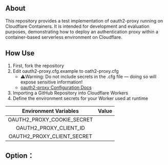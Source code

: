 ## About

This repository provides a test implementation of oauth2-proxy running on Cloudflare Containers.
It is intended for development and evaluation purposes, demonstrating how to deploy an authentication proxy within a container-based serverless environment on Cloudflare.

## How Use

1. First, fork the repository
2. Edit oauth2-proxy.cfg.example to oath2-proxy.cfg
    - ⚠️Warning: Do not include secrets in the .cfg file — doing so will expose sensitive information!
    - [oauth2-proxy Configuration Docs](https://oauth2-proxy.github.io/oauth2-proxy/configuration/overview/) 
3. Importing a GitHub Repository into Cloudflare Workers
4. Define the environment secrets for your Worker used at runtime

| Environment Variables      |  Value   |
| :---: | :---: |
| OAUTH2_PROXY_COOKIE_SECRET |          |
| OAUTH2_PROXY_CLIENT_ID     |          |
| OAUTH2_PROXY_CLIENT_SECRET |          |

## Option：
